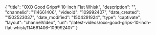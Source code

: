 {
    "title": "OXO Good Grips&reg; 10-Inch Flat Whisk",
    "description": "",
    "channelid": "114661406",
    "videoid": "109992407",
    "date_created": "1502523037",
    "date_modified": "1504291924",
    "type": "captivate",
    "layout": "channelVideo",
    "url": "\/latest-videos\/oxo-good-grips-10-inch-flat-whisk\/114661406-109992407"
}